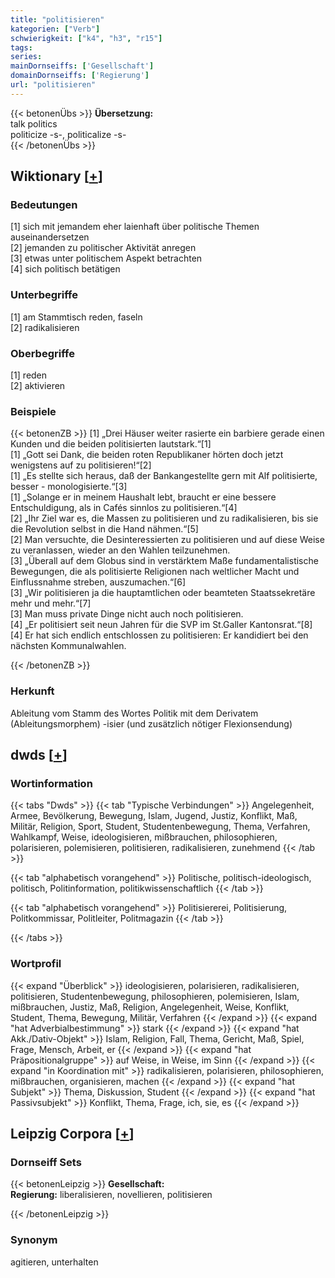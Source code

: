 ```yaml
---
title: "politisieren"
kategorien: ["Verb"]
schwierigkeit: ["k4", "h3", "r15"]
tags:
series:
mainDornseiffs: ['Gesellschaft']
domainDornseiffs: ['Regierung']
url: "politisieren"
---
```


{{< betonenÜbs >}}
**Übersetzung:**  
talk politics  
politicize -s-, politicalize -s-  
{{< /betonenÜbs >}}

## Wiktionary [[+](https://de.wiktionary.org/wiki/politisieren)]

### Bedeutungen
[1] sich mit jemandem eher laienhaft über politische Themen auseinandersetzen  
[2] jemanden zu politischer Aktivität anregen  
[3] etwas unter politischem Aspekt betrachten  
[4] sich politisch betätigen  

### Unterbegriffe
[1] am Stammtisch reden, faseln  
[2] radikalisieren  

### Oberbegriffe
[1] reden  
[2] aktivieren  

### Beispiele
{{< betonenZB >}}
[1] „Drei Häuser weiter rasierte ein barbiere gerade einen Kunden und die beiden politisierten lautstark.“[1]  
[1] „Gott sei Dank, die beiden roten Republikaner hörten doch jetzt wenigstens auf zu politisieren!“[2]  
[1] „Es stellte sich heraus, daß der Bankangestellte gern mit Alf politisierte, besser - monologisierte.“[3]  
[1] „Solange er in meinem Haushalt lebt, braucht er eine bessere Entschuldigung, als in Cafés sinnlos zu politisieren.“[4]  
[2] „Ihr Ziel war es, die Massen zu politisieren und zu radikalisieren, bis sie die Revolution selbst in die Hand nähmen.“[5]  
[2] Man versuchte, die Desinteressierten zu politisieren und auf diese Weise zu veranlassen, wieder an den Wahlen teilzunehmen.  
[3] „Überall auf dem Globus sind in verstärktem Maße fundamentalistische Bewegungen, die als politisierte Religionen nach weltlicher Macht und Einflussnahme streben, auszumachen.“[6]  
[3] „Wir politisieren ja die hauptamtlichen oder beamteten Staatssekretäre mehr und mehr.“[7]  
[3] Man muss private Dinge nicht auch noch politisieren.  
[4] „Er politisiert seit neun Jahren für die SVP im St.Galler Kantonsrat.“[8]  
[4] Er hat sich endlich entschlossen zu politisieren: Er kandidiert bei den nächsten Kommunalwahlen.  

{{< /betonenZB >}}
### Herkunft
Ableitung vom Stamm des Wortes Politik mit dem Derivatem (Ableitungsmorphem) -isier (und zusätzlich nötiger Flexionsendung)  



## dwds [[+](https://www.dwds.de/wb/politisieren)]

### Wortinformation
{{< tabs "Dwds" >}}
{{< tab "Typische Verbindungen" >}}
Angelegenheit, Armee, Bevölkerung, Bewegung, Islam, Jugend, Justiz, Konflikt, Maß, Militär, Religion, Sport, Student, Studentenbewegung, Thema, Verfahren, Wahlkampf, Weise, ideologisieren, mißbrauchen, philosophieren, polarisieren, polemisieren, politisieren, radikalisieren, zunehmend
{{< /tab >}}

{{< tab "alphabetisch vorangehend" >}}
Politische, politisch-ideologisch, politisch, Politinformation, politikwissenschaftlich
{{< /tab >}}

{{< tab "alphabetisch vorangehend" >}}
Politisiererei, Politisierung, Politkommissar, Politleiter, Politmagazin
{{< /tab >}}

{{< /tabs >}}

### Wortprofil
{{< expand "Überblick" >}} ideologisieren, polarisieren, radikalisieren, politisieren, Studentenbewegung, philosophieren, polemisieren, Islam, mißbrauchen, Justiz, Maß, Religion, Angelegenheit, Weise, Konflikt, Student, Thema, Bewegung, Militär, Verfahren {{< /expand >}}
{{< expand "hat Adverbialbestimmung" >}} stark {{< /expand >}}
{{< expand "hat Akk./Dativ-Objekt" >}} Islam, Religion, Fall, Thema, Gericht, Maß, Spiel, Frage, Mensch, Arbeit, er {{< /expand >}}
{{< expand "hat Präpositionalgruppe" >}} auf Weise, in Weise, im Sinn {{< /expand >}}
{{< expand "in Koordination mit" >}} radikalisieren, polarisieren, philosophieren, mißbrauchen, organisieren, machen {{< /expand >}}
{{< expand "hat Subjekt" >}} Thema, Diskussion, Student {{< /expand >}}
{{< expand "hat Passivsubjekt" >}} Konflikt, Thema, Frage, ich, sie, es {{< /expand >}}

## Leipzig Corpora [[+](https://corpora.uni-leipzig.de/en/res?word=politisieren&corpusId=deu_newscrawl-public_2018)]

### Dornseiff Sets
{{< betonenLeipzig >}}
**Gesellschaft:**  
**Regierung:** liberalisieren, novellieren, politisieren  

{{< /betonenLeipzig >}}

### Synonym
agitieren, unterhalten


